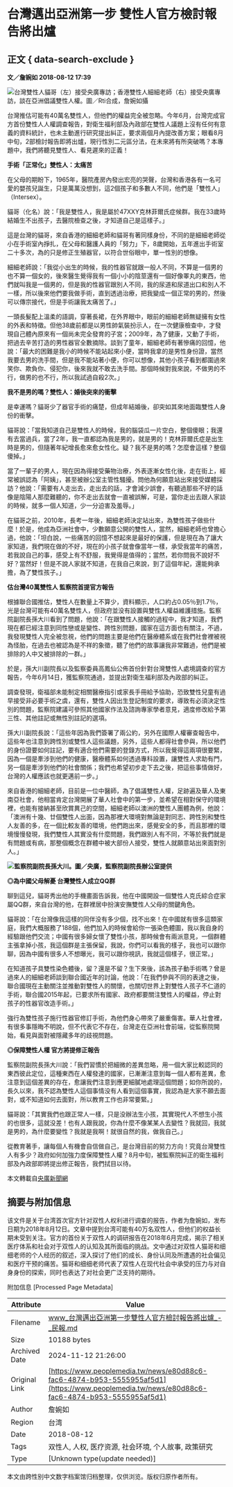 # ​台灣邁出亞洲第一步 雙性人官方檢討報告將出爐

## 正文 { data-search-exclude }


**文／詹婉如 2018-08-12 17:39**

![台灣雙性人貓哥（左）接受央廣專訪；香港雙性人細細老師（右）接受央廣專訪，談在亞洲倡議雙性人權。圖／Rti合成，詹婉如攝](https://image.peoplemedia.tw/news/e80d88c6-fac6-4874-b953-5555955af5d1.jpg)

台灣推估可能有40萬名雙性人，但他們的權益完全被忽略。今年6月，台灣完成官方首份雙性人人權調查報告，對衛生福利部及內政部在雙性人議題上沒有任何有意義的資料統計，也未主動進行研究提出糾正，要求兩個月內提改善方案；眼看8月中旬，2部檢討報告即將出爐，現行性別二元區分法，在未來將有所突破嗎？本專題中，我們將聽見雙性人、看見遲來的正義！

**手術「正常化」雙性人：太痛苦**

在父母的期盼下，1965年，醫院產房內發出宏亮的哭聲，台灣和香港各有一名可愛的嬰孩兒誕生，只是萬萬没想到，這2個孩子和多數人不同，他們是「雙性人」（Intersex）。

貓哥（化名）說：「我是雙性人，我是屬於47XXY克林菲爾氏症候群。我在33歲時結婚生不出孩子，去醫院檢查之後，才知道自己是這樣子。」

這是台灣的貓哥，來自香港的細細老師和貓哥有著同樣身份，不同的是細細老師從小在手術室內掙扎，在父母和醫護人員的「努力」下，8歲開始，五年進出手術室二十多次，為的只是修正生殖器官，以符合世俗眼中，單一性別的想像。

細細老師說：「我從小出生的時候，我的性器官就跟一般人不同，不算是一個男的也不算一個女的，後來醫生覺得我有一個小小的陰莖還有一個好像睪丸的東西，他們就叫我是一個男的，但是我的性器官跟別人不同，我的尿道和尿道出口和別人不一樣，所以後來他們要我做手術，直到透過治療，把我變成一個正常的男的，然後可以傳宗接代，但是手術讓我太痛苦了。」

一頭長髮配上溫柔的語調，穿著長裙，在外界眼中，眼前的細細老師無疑擁有女性的外表和特徵。但他38歲前都是以男性帥氣裝扮示人，在一次健康檢查中，才發現自己體內原來有一個尚未完全發育的子宮；2009年，為了健康，又動了手術，把過去辛苦打造的男性器官全數摘除。談到了童年，細細老師有著慘痛的回憶，他說：「最大的困難是我小的時候不能站起來小便，當時我拿的是男性身份證，當然我要去男的洗手間，但是我不能站著小便，你可以想像，其他小孩子看到都圍過來笑你、欺負你、侵犯你，後來我就不敢去洗手間。那個時候對我來說，不做男的不行，做男的也不行，所以我試過自殺2次。」

**我不是男的嗎？雙性人：婚後突來的衝擊**

是幸運嗎？貓哥少了器官手術的痛楚，但成年結婚後，卻突如其來地面臨雙性人身份的衝擊。

貓哥說：「當我知道自己是雙性人的時候，我的腦袋瓜一片空白，整個傻眼；我還有去當過兵，當了2年，我一直都認為我是男的，就是男的！克林菲爾氏症是出生時是男的，但隨著年紀增長愈來愈女性化。疑？我不是男的嗎？怎麼會這樣？整個傻掉。」

當了一輩子的男人，現在因為得接受藥物治療，外表逐漸女性化後，走在街上，經常被誤認為「阿姨」，甚至被辦公室主管性騷擾。問他為何願意站出來接受媒體採訪？他說：「需要有人走出去，走出去的話，才會減少誤會，有聽過那些不好的話像是陰陽人那麼難聽的，你不走出去就會一直被誤解，可是，當你走出去跟人家談的時候，就多一個人知道，少一分迫害及羞辱。」

在貓哥之前，2010年，長考一年後，細細老師決定站出來，為雙性孩子做些什麼！於是，他成為亞洲社會中，少數願意公開的雙性人，當然，細細老師也曾擔心過，他說：「坦白說，一些痛苦的回憶不想起來是最好的保護，但是現在為了讓大家知道，我們現在做的不好，現在的小孩子就會像當年一樣，承受我當年的痛苦，若我說自己的事，感受上有不舒服，我覺得是值得的；當然，若你問我不說好不好？當然好！但是不說人家就不知道，在我自己來說，到了這個年紀，還能夠承擔，為了雙性孩子。」

**估台灣40萬雙性人 監察院首提官方報告**

根據聯合國推估，雙性人在數量上不算少，資料顯示，人口約占0.05％到1.7％，光是台灣可能有40萬名雙性人，但政府並没有設置與雙性人權益維護措施。監察院副院長孫大川看到了問題，他說：「在跟雙性人接觸的過程中，我才知道，我們現在都已經注意到同性戀或是變性、跨性別問題，國家在這方面也有關注，不過，我發現雙性人完全被忽視，他們的問題主要是他們在醫療體系或在我們社會裡被視為怪胎，在過去也被認為是不祥的象徵，聽了他們的故事讓我非常難過，他們是被排除的人中又被排除的一群。」

於是，孫大川副院長以及監察委員高鳳仙公佈首份針對台灣雙性人處境調查的官方報告，今年6月14日，獲監察院通過，並提出對衛生福利部及內政部的糾正。

調查發現，衛福部未能制定相關醫療指引或家長手冊給予協助，恐致雙性兒童有過早接受非必要手術之虞，還有，雙性人因出生登記制度的要求，導致有必須決定性別的問題，監察院建議可參照其他國家作法及諮詢專家學者意見，適度修改給予第三性、其他註記或無性別註記的選項。

孫大川副院長說：「這些年因為我們簽署了兩公約，另外在國際人權審查報告中，這些年也注意到跨性別或雙性人這些議題，另外，這些人都得社會參與，所以他們的身份證要如何註記，要有適合他們需要的登錄方式，所以我覺得這兩項很要緊，因為一個是牽涉到他們的健康，醫療體系如何透過專科設置，讓雙性人求助有門，另一個是牽涉到他們的社會關係；我們也希望初步走下去之後，把這些事情做好，台灣的人權應該也就更邁前一步。」

來自香港的細細老師，目前是一位中醫師，為了倡議雙性人權，足跡遍及華人及東南亞社會，他相當肯定台灣開展了華人社會中的第一步，並希望在相對保守的環境裡，也能有接納甚至欣賞異己的空間，細細老師以澳洲的雙性人團體為例，他說：「澳洲有十幾、廿個雙性人出面，因為那裡大環境對無論是對同志、跨性別和雙性人友善的多，在一個比較友善的環境，他們跑出來，感覺安全的多，而且那裡的環境慢慢發現，我們雙性人其實没有什麼問題，我們跟別人有不同，不等於我們就是有問題或有病，那整個概念在群體中被大部份人接受，雙性人就願意站出來面對別人。」

![](https://image.peoplemedia.tw/collection/1534066474.jpg)**監察院副院長孫大川。圖／央廣，監察院副院長辦公室提供**

**◎為中國父母解憂 台灣雙性人成立QQ群**

聊到這兒，貓哥秀出他的手機畫面告訴我，他在中國開設一個雙性人克氏綜合症家屬QQ群，來自台灣的他，在群裡居中扮演安撫雙性人父母的關鍵角色。

貓哥說：「在台灣像我這樣的同伴没有多少個，找不出來！在中國就有很多這類家庭，我們大概服務了188個，他們加入的時候會給你一張染色體圖，我以我自身的經驗跟他們交流；中國有很多婦女懷了雙性小孩，那時候會有兩派意見，一個群體主張拿掉小孩，我這個群是主張保留，我說，你們可以看我的樣子，我也可以跟你聊，因為中國有很多人不想曝光，我可以跟你視訊，我就這個樣子，很正常。」

在知道孩子具雙性染色體後，留？還是不留？生下來後，該為孩子動手術嗎？曾是過來人的細細老師談到聯合國近年的討論，他說：「在我們參與不同的表達之後，聯合國現在主動關注並推動對雙性人的關懷，也關切世界上對雙性人孩子不仁道的手術，聯合國2015年起，已要求所有國家、政府都要關注雙性人的權益，停止對孩子的性器官改造手術。」

強行為雙性孩子施行性器官修訂手術，為他們身心帶來了嚴重傷害。華人社會裡，有很多事隱晦不明說，但不代表它不存在，台灣走在亞洲社會前端，從監察院開始，看見與面對被隱藏多年的歧視問題。

**◎保障雙性人權 官方將提修正報告**

監察院副院長孫大川說：「我們習慣於把細微的差異忽略，用一個大家比較認同的東西彼此定位，這種東西在人權發達的國家，已漸漸注意到每一個人都有差異，愈注意到這個差異的存在，愈讓我們注意到應更細膩地處理這個問題；如你所說的，長久以來，我不認為雙性人這個事情没有人看到這個事實，我認為是大家不願去面對，或不知道如何去面對，所以教育工作也非常要緊。」

貓哥說：「其實我們也跟正常人一樣，只是没辦法生小孩，其實現代人不想生小孩的也很多，這就没差！也有人跟我說，你為什麼不像某某人去變性？我就回，我就是男的，為什麼要變性？我就是我啊！就很自然的我，做我自己。」

從教育著手，讓每個人有機會自信做自己，是台灣目前的努力方向！究竟台灣雙性人有多少？政府如何加強力度保障雙性人權？8月中旬，被監察院糾正的衛生福利部及內政部即將提出修正報告，我們拭目以待。

本文轉載自[央廣新聞網](https://news.rti.org.tw/subject/view/id/1862)

## 摘要与附加信息

<!-- tcd_abstract -->
该文件是关于台湾首次官方针对双性人权利进行调查的报告，作者为詹婉如，发布日期为2018年8月12日。文章中提到台湾可能有40万名双性人，但他们的权益长期未受到关注。官方的首份关于双性人的调研报告在2018年6月完成，揭示了相关医疗体系和社会对于双性人的认知及其所面临的挑战。文中通过对双性人猫哥和细细老师的个人经历的叙述，深入探讨了他们的成长、身份认同及所遭遇的社会偏见和医疗干预的痛苦。猫哥和细细老师代表了双性人在现代社会中承受的压力与对自身身份的探索，同时也表达了对社会更广泛支持的期待。
<!-- tcd_abstract_end -->

附加信息 [Processed Page Metadata]

| Attribute       | Value                                  |
|-----------------|----------------------------------------|
| Filename        | www_台灣邁出亞洲第一步雙性人官方檢討報告將出爐_-_民報.md                             |
| Size            | 10188 bytes                           |
| Archived Date   | 2024-11-12 21:26:00                             |
| Original Link   | [https://www.peoplemedia.tw/news/e80d88c6-fac6-4874-b953-5555955af5d1](https://www.peoplemedia.tw/news/e80d88c6-fac6-4874-b953-5555955af5d1)                       |
| Author          | 詹婉如                               |
| Region          | 台湾                               |
| Date            | 2018-08-12                                 |
| Tags            | 双性人, 人权, 医疗资源, 社会环境, 个人故事, 政策研究                                 |
| Type            | [Unknown type(update needed)]                                 |
<!-- tcd_table_end -->

本文由跨性别中文数字档案馆归档整理，仅供浏览。版权归原作者所有。
